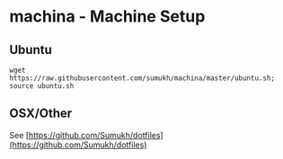 # machina - Machine Setup

## Ubuntu
`wget https://raw.githubusercontent.com/sumukh/machina/master/ubuntu.sh; source ubuntu.sh`

## OSX/Other
See [https://github.com/Sumukh/dotfiles](https://github.com/Sumukh/dotfiles)
